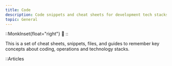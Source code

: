 ```yaml
---
title: Code
description: Code snippets and cheat sheets for development tech stacks
topic: General
---
```


::MonkInset{float="right"}
:page_with_curl:
::

This is a set of cheat sheets, snippets, files, and guides to remember key concepts about coding, operations and technology stacks.

::Articles


